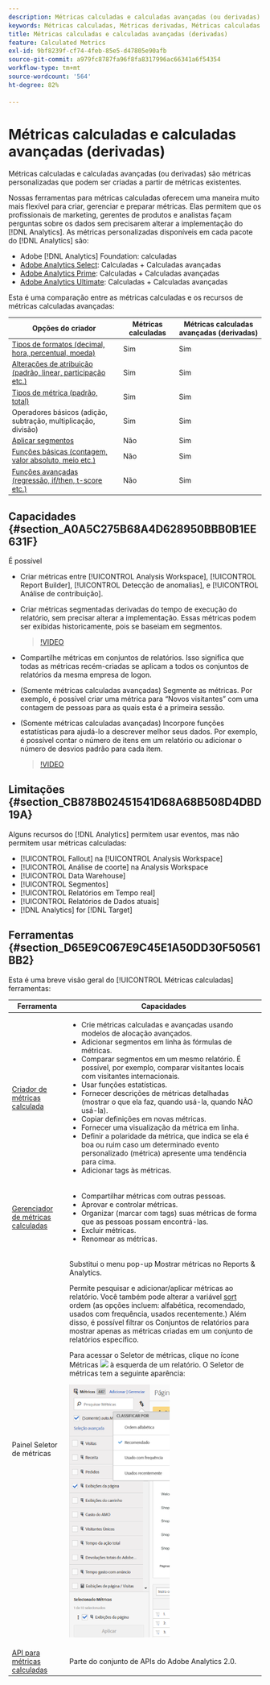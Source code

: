 ```yaml
---
description: Métricas calculadas e calculadas avançadas (ou derivadas) são métricas personalizadas que podem ser criadas a partir de métricas existentes.
keywords: Métricas calculadas, Métricas derivadas, Métricas calculadas avançadas
title: Métricas calculadas e calculadas avançadas (derivadas)
feature: Calculated Metrics
exl-id: 9bf8239f-cf74-4feb-85e5-d47805e90afb
source-git-commit: a979fc8787fa96f8fa8317996ac66341a6f54354
workflow-type: tm+mt
source-wordcount: '564'
ht-degree: 82%

---
```


# Métricas calculadas e calculadas avançadas (derivadas)

Métricas calculadas e calculadas avançadas (ou derivadas) são métricas personalizadas que podem ser criadas a partir de métricas existentes.

Nossas ferramentas para métricas calculadas oferecem uma maneira muito mais flexível para criar, gerenciar e preparar métricas. Elas permitem que os profissionais de marketing, gerentes de produtos e analistas façam perguntas sobre os dados sem precisarem alterar a implementação do [!DNL Analytics]. As métricas personalizadas disponíveis em cada pacote do [!DNL Analytics] são:

* Adobe [!DNL Analytics] Foundation: calculadas
* [Adobe Analytics Select](https://www.adobe.com/br/data-analytics-cloud/analytics/select.html): Calculadas + Calculadas avançadas
* [Adobe Analytics Prime](https://www.adobe.com/br/data-analytics-cloud/analytics/prime.html): Calculadas + Calculadas avançadas
* [Adobe Analytics Ultimate](https://www.adobe.com/br/data-analytics-cloud/analytics/ultimate.html): Calculadas + Calculadas avançadas

Esta é uma comparação entre as métricas calculadas e os recursos de métricas calculadas avançadas:

| Opções do criador | Métricas calculadas  | Métricas calculadas avançadas (derivadas) |
|---|---|---|
| [Tipos de formatos (decimal, hora, percentual, moeda)](/help/components/c-calcmetrics/c-workflow/cm-workflow/c-build-metrics/cm-build-metrics.md) | Sim | Sim |
| [Alterações de atribuição (padrão, linear, participação etc.)](/help/components/c-calcmetrics/c-workflow/cm-workflow/c-build-metrics/m-metric-type-alloc.md) | Sim | Sim |
| [Tipos de métrica (padrão, total)](/help/components/c-calcmetrics/c-workflow/cm-workflow/c-build-metrics/m-metric-type-alloc.md) | Sim | Sim |
| Operadores básicos (adição, subtração, multiplicação, divisão) | Sim | Sim |
| [Aplicar segmentos](/help/components/c-calcmetrics/c-workflow/cm-workflow/c-build-metrics/metrics-with-segments.md) | Não | Sim |
| [Funções básicas (contagem, valor absoluto, meio etc.)](/help/components/c-calcmetrics/cm-reference/cm-functions.md) | Não | Sim |
| [Funções avançadas (regressão, if/then, t-score etc.)](/help/components/c-calcmetrics/cm-reference/cm-adv-functions.md) | Não | Sim |

## Capacidades {#section_A0A5C275B68A4D628950BBB0B1EE631F}

É possível

* Criar métricas entre [!UICONTROL Analysis Workspace], [!UICONTROL Report Builder], [!UICONTROL Detecção de anomalias], e [!UICONTROL Análise de contribuição].
* Criar métricas segmentadas derivadas do tempo de execução do relatório, sem precisar alterar a implementação. Essas métricas podem ser exibidas historicamente, pois se baseiam em segmentos.

  >[!VIDEO](https://video.tv.adobe.com/v/25407/?quality=12&learn=on)

* Compartilhe métricas em conjuntos de relatórios. Isso significa que todas as métricas recém-criadas se aplicam a todos os conjuntos de relatórios da mesma empresa de logon.
* (Somente métricas calculadas avançadas) Segmente as métricas. Por exemplo, é possível criar uma métrica para “Novos visitantes” com uma contagem de pessoas para as quais esta é a primeira sessão.

* (Somente métricas calculadas avançadas) Incorpore funções estatísticas para ajudá-lo a descrever melhor seus dados. Por exemplo, é possível contar o número de itens em um relatório ou adicionar o número de desvios padrão para cada item.

  >[!VIDEO](https://video.tv.adobe.com/v/25409/?quality=12&learn=on)

## Limitações {#section_CB878B02451541D68A68B508D4DBD19A}

Alguns recursos do [!DNL Analytics] permitem usar eventos, mas não permitem usar métricas calculadas:

* [!UICONTROL Fallout] na [!UICONTROL Analysis Workspace]
* [!UICONTROL Análise de coorte] na Analysis Workspace
* [!UICONTROL Data Warehouse]
* [!UICONTROL Segmentos]
* [!UICONTROL Relatórios em Tempo real]
* [!UICONTROL Relatórios de Dados atuais]
* [!DNL Analytics] for [!DNL Target]

## Ferramentas {#section_D65E9C067E9C45E1A50DD30F50561BB2}

Esta é uma breve visão geral do [!UICONTROL Métricas calculadas] ferramentas:

<table id="table_520AFE97DB514958ABE23FD3C9CE0ABD"> 
 <thead> 
  <tr> 
   <th colname="col1" class="entry"> Ferramenta </th> 
   <th colname="col2" class="entry"> Capacidades </th> 
  </tr>
 </thead>
 <tbody> 
  <tr> 
   <td colname="col1"><a href="/help/components/c-calcmetrics/c-workflow/cm-workflow/c-build-metrics/cm-build-metrics.md"  > Criador de métricas calculada</a> </td> 
   <td colname="col2"> 
    <ul id="ul_E6F02AB9DF204C2F9A0AC92A31594B3E"> 
     <li id="li_A4A6E716374243A190C539A3F4A41C0C">Crie métricas calculadas e avançadas usando modelos de alocação avançados. </li> 
     <li id="li_C8C97BA4E227463E98077ABA5818FFC6">Adicionar segmentos em linha às fórmulas de métricas. </li> 
     <li id="li_8503D9E06A3C46569B5CDB4B90F72446">Comparar segmentos em um mesmo relatório. É possível, por exemplo, comparar visitantes locais com visitantes internacionais. </li> 
     <li id="li_4B528FDE1F96400DBA0D3276408FF919">Usar funções estatísticas. </li> 
     <li id="li_C1162B1EA6784B8189A8A87E2B0DA79A">Fornecer descrições de métricas detalhadas (mostrar o que ela faz, quando usá-la, quando NÃO usá-la). </li> 
     <li id="li_DEA13F5E8BF94AF1B311C467FE6E2A74">Copiar definições em novas métricas. </li> 
     <li id="li_8C21F55015D44910904202D2BF74221C">Fornecer uma visualização da métrica em linha. </li> 
     <li id="li_3704F66C321C477F9D4F52E068C231BD">Definir a polaridade da métrica, que indica se ela é boa ou ruim caso um determinado evento personalizado (métrica) apresente uma tendência para cima. </li> 
     <li id="li_9D45319FA965476FB1C90DE8AA72BBD7">Adicionar tags às métricas. </li> 
    </ul> </td> 
  </tr> 
  <tr> 
   <td colname="col1"><a href="/help/components/c-calcmetrics/c-workflow/cm-workflow/cm-manager.md"  > Gerenciador de métricas calculadas</a> </td> 
   <td colname="col2"> 
    <ul id="ul_E4D20D5DD3904CC6A85785B5BD4C1B1E"> 
     <li id="li_E0B216BA1478406EB6212263DF71D85B">Compartilhar métricas com outras pessoas. </li> 
     <li id="li_96EB16FAF3454211AAEF78EA5B08927F">Aprovar e controlar métricas. </li> 
     <li id="li_3ADBD2428EAC4B0AA61222D87C3AF2B7">Organizar (marcar com tags) suas métricas de forma que as pessoas possam encontrá-las. </li> 
     <li id="li_726F3C3390744E49BA63606FE196880E">Excluir métricas. </li> 
     <li id="li_F306BA4FA8AF4A6E987BA62634659A2F">Renomear as métricas. </li> 
    </ul> </td> 
  </tr> 
  <tr> 
   <td colname="col1"> Painel Seletor de métricas </td> 
   <td colname="col2"> <p>Substitui o menu pop-up <span class="uicontrol">Mostrar métricas</span> no<span class="uicontrol"> Reports &amp; Analytics</span>. </p> <p>Permite pesquisar e adicionar/aplicar métricas ao relatório. Você também pode alterar a variável <a href="/help/components/c-calcmetrics/c-workflow/cm-workflow/cm-finding.md"  > sort</a> ordem (as opções incluem: alfabética, recomendado, usados com frequência, usados recentemente.) Além disso, é possível filtrar os Conjuntos de relatórios para mostrar apenas as métricas criadas em um conjunto de relatórios específico. </p> <p>Para acessar o Seletor de métricas, clique no ícone Métricas <img placement="inline"  src="https://spectrum.adobe.com/static/icons/workflow_18/Smock_Event_18_N.svg" width="15px" id="image_2C6F20B4E634486B95BACD4CA47EF991" /> à esquerda de um relatório. O Seletor de métricas tem a seguinte aparência: </p> <p><img src="assets/metrics_rail.png" width="200px" id="image_379523E9AFEC4CF08D20C42C740AA358" /> </p> </td> 
  </tr> 
  <tr> 
   <td colname="col1"><a href="https://www.adobe.io/apis/experiencecloud/analytics/docs.html#!AdobeDocs/analytics-2.0-apis/master/README.md"  > API para métricas calculadas</a> </td> 
   <td colname="col2"> <p>Parte do conjunto de APIs do Adobe Analytics 2.0. </p> </td> 
  </tr> 
 </tbody> 
</table>
